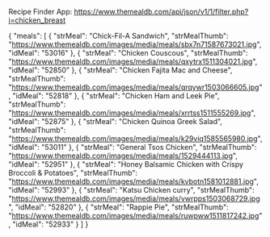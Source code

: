 Recipe Finder App:
https://www.themealdb.com/api/json/v1/1/filter.php?i=chicken_breast

{
"meals": [
{
"strMeal": "Chick-Fil-A Sandwich",
"strMealThumb": "https://www.themealdb.com/images/media/meals/sbx7n71587673021.jpg",
"idMeal": "53016"
},
{
"strMeal": "Chicken Couscous",
"strMealThumb": "https://www.themealdb.com/images/media/meals/qxytrx1511304021.jpg",
"idMeal": "52850"
},
{
"strMeal": "Chicken Fajita Mac and Cheese",
"strMealThumb": "https://www.themealdb.com/images/media/meals/qrqywr1503066605.jpg",
"idMeal": "52818"
},
{
"strMeal": "Chicken Ham and Leek Pie",
"strMealThumb": "https://www.themealdb.com/images/media/meals/xrrtss1511555269.jpg",
"idMeal": "52875"
},
{
"strMeal": "Chicken Quinoa Greek Salad",
"strMealThumb": "https://www.themealdb.com/images/media/meals/k29viq1585565980.jpg",
"idMeal": "53011"
},
{
"strMeal": "General Tsos Chicken",
"strMealThumb": "https://www.themealdb.com/images/media/meals/1529444113.jpg",
"idMeal": "52951"
},
{
"strMeal": "Honey Balsamic Chicken with Crispy Broccoli & Potatoes",
"strMealThumb": "https://www.themealdb.com/images/media/meals/kvbotn1581012881.jpg",
"idMeal": "52993"
},
{
"strMeal": "Katsu Chicken curry",
"strMealThumb": "https://www.themealdb.com/images/media/meals/vwrpps1503068729.jpg",
"idMeal": "52820"
},
{
"strMeal": "Rappie Pie",
"strMealThumb": "https://www.themealdb.com/images/media/meals/ruwpww1511817242.jpg",
"idMeal": "52933"
}
]
}
